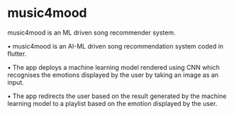 # music4mood
music4mood is an ML driven song recommender system.

• music4mood is an AI-ML driven song recommendation system coded in flutter.

• The app deploys a machine learning model rendered using CNN which recognises the emotions displayed by the user
by taking an image as an input.

• The app redirects the user based on the result generated by the machine learning model to a playlist based on the
emotion displayed by the user.
